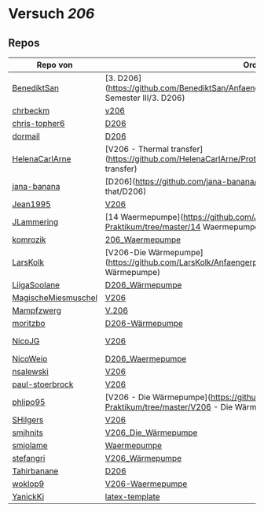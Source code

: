 # Versuch *206*

## Repos

|                     Repo von                     |                                                               Ordner                                                               |                                                                                                                                                                                                                                  PDFs                                                                                                                                                                                                                                  |
|--------------------------------------------------|------------------------------------------------------------------------------------------------------------------------------------|------------------------------------------------------------------------------------------------------------------------------------------------------------------------------------------------------------------------------------------------------------------------------------------------------------------------------------------------------------------------------------------------------------------------------------------------------------------------|
|[BenediktSan](../repo/BenediktSan)                |[3. D206](https://github.com/BenediktSan/AnfaengerPraktikum2020/tree/master/Versuche Semester III/3. D206)                          |–                                                                                                                                                                                                                                                                                                                                                                                                                                                                       |
|[chrbeckm](../repo/chrbeckm)                      |[v206](https://github.com/chrbeckm/anfaenger-praktikum/tree/master/v206)                                                            |–                                                                                                                                                                                                                                                                                                                                                                                                                                                                       |
|[chris-topher6](../repo/chris-topher6)            |[D206](https://github.com/chris-topher6/Anfaenger-Praktikum/tree/master/D206)                                                       |–                                                                                                                                                                                                                                                                                                                                                                                                                                                                       |
|[dormail](../repo/dormail)                        |[D206](https://github.com/dormail/ap/tree/master/D206)                                                                              |–                                                                                                                                                                                                                                                                                                                                                                                                                                                                       |
|[HelenaCarlArne](../repo/HelenaCarlArne)          |[V206 - Thermal transfer](https://github.com/HelenaCarlArne/ProtokolleAP/tree/master/V206 - Thermal transfer)                       |–                                                                                                                                                                                                                                                                                                                                                                                                                                                                       |
|[jana-banana](../repo/jana-banana)                |[D206](https://github.com/jana-banana/AP-2020/tree/master/we did that/D206)                                                         |–                                                                                                                                                                                                                                                                                                                                                                                                                                                                       |
|[Jean1995](../repo/Jean1995)                      |[V206](https://github.com/Jean1995/Praktikum/tree/master/V206)                                                                      |[V206.pdf](https://docs.google.com/viewer?url=https://github.com/Jean1995/Praktikum/raw/master/Protokolle_Fertig/V206.pdf)                                                                                                                                                                                                                                                                                                                                              |
|[JLammering](../repo/JLammering)                  |[14 Waermepumpe](https://github.com/JLammering/Physikalisches-Praktikum/tree/master/14 Waermepumpe)                                 |–                                                                                                                                                                                                                                                                                                                                                                                                                                                                       |
|[komrozik](../repo/komrozik)                      |[206_Waermepumpe](https://github.com/komrozik/AP2019/tree/master/206_Waermepumpe)                                                   |[206_Waermepumpe.pdf](https://docs.google.com/viewer?url=https://github.com/komrozik/AP2019/raw/master/206_Waermepumpe/206_Waermepumpe.pdf)                                                                                                                                                                                                                                                                                                                             |
|[LarsKolk](../repo/LarsKolk)                      |[V206-Die Wärmepumpe](https://github.com/LarsKolk/Anfaengerpraktikum/tree/master/V206-Die Wärmepumpe)                               |[main.pdf](https://docs.google.com/viewer?url=https://github.com/LarsKolk/Anfaengerpraktikum/raw/master/V206-Die%20W%C3%A4rmepumpe/main.pdf)<br/>[V206-altp.pdf](https://docs.google.com/viewer?url=https://github.com/LarsKolk/Anfaengerpraktikum/raw/master/V206-Die%20W%C3%A4rmepumpe/V206-altp.pdf)<br/>[main_itemize.pdf](https://docs.google.com/viewer?url=https://github.com/LarsKolk/Anfaengerpraktikum/raw/master/V206-Die%20W%C3%A4rmepumpe/main_itemize.pdf)|
|[LiigaSoolane](../repo/LiigaSoolane)              |[D206_Wärmepumpe](https://github.com/LiigaSoolane/Paktikum/tree/master/D206_Wärmepumpe)                                             |–                                                                                                                                                                                                                                                                                                                                                                                                                                                                       |
|[MagischeMiesmuschel](../repo/MagischeMiesmuschel)|[V206](https://github.com/MagischeMiesmuschel/AnfaengerPraktikum/tree/master/V206)                                                  |–                                                                                                                                                                                                                                                                                                                                                                                                                                                                       |
|[Mampfzwerg](../repo/Mampfzwerg)                  |[V.206](https://github.com/Mampfzwerg/Praktikum/tree/master/V.206)                                                                  |[main.pdf](https://docs.google.com/viewer?url=https://github.com/Mampfzwerg/Praktikum/raw/master/V.206/latex-template/main.pdf)                                                                                                                                                                                                                                                                                                                                         |
|[moritzbo](../repo/moritzbo)                      |[D206-Wärmepumpe](https://github.com/moritzbo/anfaenger_praktikum/tree/master/D206-Wärmepumpe)                                      |–                                                                                                                                                                                                                                                                                                                                                                                                                                                                       |
|[NicoJG](../repo/NicoJG)                          |[V206](https://github.com/NicoJG/Anfaengerpraktikum/tree/master/V206)                                                               |[Abgabe.pdf](https://docs.google.com/viewer?url=https://github.com/NicoJG/Anfaengerpraktikum/raw/master/V206/Abgabe.pdf)<br/>[V206_Feedback.pdf](https://docs.google.com/viewer?url=https://github.com/NicoJG/Anfaengerpraktikum/raw/master/V206/V206_Feedback.pdf)                                                                                                                                                                                                     |
|[NicoWeio](../repo/NicoWeio)                      |[D206_Waermepumpe](https://github.com/NicoWeio/AP/tree/master/D206_Waermepumpe)                                                     |[main.pdf](https://docs.google.com/viewer?url=https://github.com/NicoWeio/AP/raw/gh-pages/D206_Waermepumpe/build/main.pdf)                                                                                                                                                                                                                                                                                                                                              |
|[nsalewski](../repo/nsalewski)                    |[V206](https://github.com/nsalewski/laboratory/tree/master/V206)                                                                    |–                                                                                                                                                                                                                                                                                                                                                                                                                                                                       |
|[paul-stoerbrock](../repo/paul-stoerbrock)        |[V206](https://github.com/paul-stoerbrock/Praktikum/tree/master/V206)                                                               |–                                                                                                                                                                                                                                                                                                                                                                                                                                                                       |
|[phlipo95](../repo/phlipo95)                      |[V206 - Die Wärmepumpe](https://github.com/phlipo95/AP-Praktikum/tree/master/V206 - Die Wärmepumpe)                                 |–                                                                                                                                                                                                                                                                                                                                                                                                                                                                       |
|[SHilgers](../repo/SHilgers)                      |[V206](https://github.com/SHilgers/Praktikum2/tree/master/V206)                                                                     |–                                                                                                                                                                                                                                                                                                                                                                                                                                                                       |
|[smjhnits](../repo/smjhnits)                      |[V206_Die_Wärmepumpe](https://github.com/smjhnits/Praktikum_TU_D_16-17/tree/master/Anfängerpraktikum/Protokolle/V206_Die_Wärmepumpe)|[V206.pdf](https://docs.google.com/viewer?url=https://github.com/smjhnits/Praktikum_TU_D_16-17/raw/master/Anf%C3%A4ngerpraktikum/Fertige%20Protokolle/V206.pdf)                                                                                                                                                                                                                                                                                                         |
|[smjolame](../repo/smjolame)                      |[Waermepumpe](https://github.com/smjolame/Praktikum_1/tree/master/Waermepumpe)                                                      |–                                                                                                                                                                                                                                                                                                                                                                                                                                                                       |
|[stefangri](../repo/stefangri)                    |[V206_Wärmepumpe](https://github.com/stefangri/s_s_productions/tree/master/PHY341/V206_Wärmepumpe)                                  |–                                                                                                                                                                                                                                                                                                                                                                                                                                                                       |
|[Tahirbanane](../repo/Tahirbanane)                |[D206](https://github.com/Tahirbanane/AP/tree/master/D206)                                                                          |–                                                                                                                                                                                                                                                                                                                                                                                                                                                                       |
|[woklop9](../repo/woklop9)                        |[V206-Waermepumpe](https://github.com/woklop9/Anfaengerpraktikum/tree/master/V206-Waermepumpe)                                      |–                                                                                                                                                                                                                                                                                                                                                                                                                                                                       |
|[YanickKi](../repo/YanickKi)                      |[latex-template](https://github.com/YanickKi/AP_T_Y/tree/master/latex-template)                                                     |–                                                                                                                                                                                                                                                                                                                                                                                                                                                                       |
